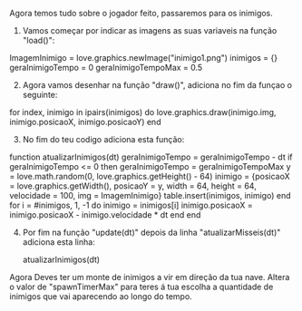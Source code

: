 
Agora temos tudo sobre o jogador feito, passaremos para os inimigos.

1. Vamos começar por indicar as imagens as suas variaveis na função "load()":

ImagemInimigo = love.graphics.newImage("inimigo1.png")
inimigos = {}
geraInimigoTempo = 0
geraInimigoTempoMax = 0.5

2. Agora vamos desenhar na função "draw()", adiciona no fim da funçao o seguinte:

for index, inimigo in ipairs(inimigos) do
   love.graphics.draw(inimigo.img, inimigo.posicaoX, inimigo.posicaoY)
end

3. No fim do teu codigo adiciona esta função:

function atualizarInimigos(dt)
 geraInimigoTempo = geraInimigoTempo - dt
 if geraInimigoTempo <= 0 then
  geraInimigoTempo = geraInimigoTempoMax
  y = love.math.random(0, love.graphics.getHeight() - 64)
  inimigo = {posicaoX = love.graphics.getWidth(), posicaoY = y, width = 64, height = 64, velocidade = 100, img = ImagemInimigo}
  table.insert(inimigos, inimigo)
 end
 for i = #inimigos, 1, -1 do
  inimigo = inimigos[i]
  inimigo.posicaoX = inimigo.posicaoX - inimigo.velocidade * dt
 end
end

4. Por fim na função "update(dt)" depois da linha "atualizarMisseis(dt)" adiciona esta linha:

   atualizarInimigos(dt) 

Agora Deves ter um monte de inimigos a vir em direção da tua nave. Altera o valor de "spawnTimerMax" para teres á tua escolha a quantidade de inimigos que vai aparecendo ao longo do tempo.

    